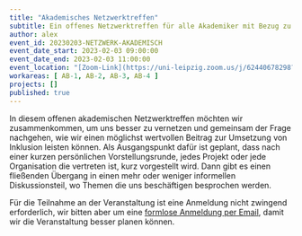 ```yaml
---
title: "Akademisches Netzwerktreffen"
subtitle: Ein offenes Netzwerktreffen für alle Akademiker mit Bezug zu Inklusion.
author: alex
event_id: 20230203-NETZWERK-AKADEMISCH
event_date_start: 2023-02-03 09:00:00
event_date_end: 2023-02-03 11:00:00
event_location: "[Zoom-Link](https://uni-leipzig.zoom.us/j/62440678298?pwd=MmxucjBSejdlZEVacitCekVoNGMwQT09)"
workareas: [ AB-1, AB-2, AB-3, AB-4 ]
projects: []
published: true
---
```


In diesem offenen akademischen Netzwerktreffen möchten wir zusammenkommen, um uns besser zu vernetzen und gemeinsam der Frage nachgehen, wie wir einen möglichst wertvollen Beitrag zur Umsetzung von Inklusion leisten können. Als Ausgangspunkt dafür ist geplant, dass nach einer kurzen persönlichen Vorstellungsrunde, jedes Projekt oder jede Organisation die vertreten ist, kurz vorgestellt wird. Dann gibt es einen fließenden Übergang in einen mehr oder weniger informellen Diskussionsteil, wo Themen die uns beschäftigen besprochen werden.

Für die Teilnahme an der Veranstaltung ist eine Anmeldung nicht zwingend erforderlich, wir bitten aber um eine [formlose Anmeldung per Email](mailto:sekretariat@inklusion.network), damit wir die Veranstaltung besser planen können. 